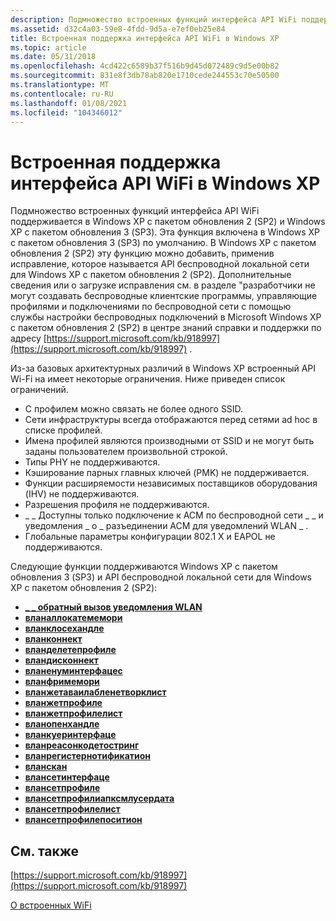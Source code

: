 ```yaml
---
description: Подмножество встроенных функций интерфейса API WiFi поддерживается в Windows XP с пакетом обновления 2 (SP2) и Windows XP с пакетом обновления 3 (SP3).
ms.assetid: d32c4a03-59e8-4fdd-9d5a-e7ef0eb25e84
title: Встроенная поддержка интерфейса API WiFi в Windows XP
ms.topic: article
ms.date: 05/31/2018
ms.openlocfilehash: 4cd422c6589b37f516b9d45d072489c9d5e00b82
ms.sourcegitcommit: 831e8f3db78ab820e1710cede244553c70e50500
ms.translationtype: MT
ms.contentlocale: ru-RU
ms.lasthandoff: 01/08/2021
ms.locfileid: "104346012"
---
```

# <a name="native-wifi-api-support-on-windows-xp"></a>Встроенная поддержка интерфейса API WiFi в Windows XP

Подмножество встроенных функций интерфейса API WiFi поддерживается в Windows XP с пакетом обновления 2 (SP2) и Windows XP с пакетом обновления 3 (SP3). Эта функция включена в Windows XP с пакетом обновления 3 (SP3) по умолчанию. В Windows XP с пакетом обновления 2 (SP2) эту функцию можно добавить, применив исправление, которое называется API беспроводной локальной сети для Windows XP с пакетом обновления 2 (SP2). Дополнительные сведения или о загрузке исправления см. в разделе "разработчики не могут создавать беспроводные клиентские программы, управляющие профилями и подключениями по беспроводной сети с помощью службы настройки беспроводных подключений в Microsoft Windows XP с пакетом обновления 2 (SP2) в центре знаний справки и поддержки по адресу [https://support.microsoft.com/kb/918997](https://support.microsoft.com/kb/918997) .

Из-за базовых архитектурных различий в Windows XP встроенный API Wi-Fi на имеет некоторые ограничения. Ниже приведен список ограничений.

-   С профилем можно связать не более одного SSID.
-   Сети инфраструктуры всегда отображаются перед сетями ad hoc в списке профилей.
-   Имена профилей являются производными от SSID и не могут быть заданы пользователем произвольной строкой.
-   Типы PHY не поддерживаются.
-   Кэширование парных главных ключей (PMK) не поддерживается.
-   Функции расширяемости независимых поставщиков оборудования (IHV) не поддерживаются.
-   Разрешения профиля не поддерживаются.
-   \_ \_ Доступны только подключение к ACM по беспроводной сети \_ \_ и уведомления \_ о \_ разъединении ACM для уведомлений WLAN \_ .
-   Глобальные параметры конфигурации 802.1 X и EAPOL не поддерживаются.

Следующие функции поддерживаются Windows XP с пакетом обновления 3 (SP3) и API беспроводной локальной сети для Windows XP с пакетом обновления 2 (SP2):

-   [**\_ \_ обратный вызов уведомления WLAN**](/windows/win32/api/wlanapi/nc-wlanapi-wlan_notification_callback)
-   [**вланаллокатемемори**](/windows/desktop/api/wlanapi/nf-wlanapi-wlanallocatememory)
-   [**вланклосехандле**](/windows/desktop/api/wlanapi/nf-wlanapi-wlanclosehandle)
-   [**вланконнект**](/windows/desktop/api/wlanapi/nf-wlanapi-wlanconnect)
-   [**вланделетепрофиле**](/windows/desktop/api/wlanapi/nf-wlanapi-wlandeleteprofile)
-   [**вландисконнект**](/windows/desktop/api/wlanapi/nf-wlanapi-wlandisconnect)
-   [**вланенуминтерфацес**](/windows/desktop/api/wlanapi/nf-wlanapi-wlanenuminterfaces)
-   [**вланфримемори**](/windows/desktop/api/wlanapi/nf-wlanapi-wlanfreememory)
-   [**вланжетаваилабленетворклист**](/windows/desktop/api/wlanapi/nf-wlanapi-wlangetavailablenetworklist)
-   [**вланжетпрофиле**](/windows/desktop/api/wlanapi/nf-wlanapi-wlangetprofile)
-   [**вланжетпрофилелист**](/windows/desktop/api/wlanapi/nf-wlanapi-wlangetprofilelist)
-   [**вланопенхандле**](/windows/desktop/api/wlanapi/nf-wlanapi-wlanopenhandle)
-   [**вланкуеринтерфаце**](/windows/desktop/api/Wlanapi/nf-wlanapi-wlanqueryinterface)
-   [**вланреасонкодетостринг**](/windows/desktop/api/wlanapi/nf-wlanapi-wlanreasoncodetostring)
-   [**вланрегистернотификатион**](/windows/desktop/api/wlanapi/nf-wlanapi-wlanregisternotification)
-   [**вланскан**](/windows/desktop/api/wlanapi/nf-wlanapi-wlanscan)
-   [**влансетинтерфаце**](/windows/desktop/api/Wlanapi/nf-wlanapi-wlansetinterface)
-   [**влансетпрофиле**](/windows/desktop/api/wlanapi/nf-wlanapi-wlansetprofile)
-   [**влансетпрофилиапксмлусердата**](/windows/desktop/api/wlanapi/nf-wlanapi-wlansetprofileeapxmluserdata)
-   [**влансетпрофилелист**](/windows/desktop/api/wlanapi/nf-wlanapi-wlansetprofilelist)
-   [**влансетпрофилепоситион**](/windows/desktop/api/wlanapi/nf-wlanapi-wlansetprofileposition)

## <a name="related-topics"></a>См. также

<dl> <dt>

[https://support.microsoft.com/kb/918997](https://support.microsoft.com/kb/918997)
</dt> <dt>

[О встроенных WiFi](about-native-wifi.md)
</dt> </dl>

 

 
